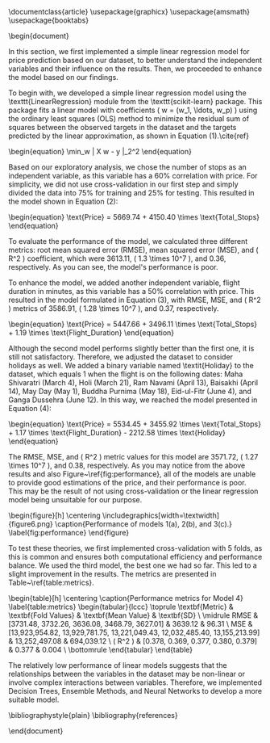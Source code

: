 \documentclass{article}
\usepackage{graphicx}
\usepackage{amsmath}
\usepackage{booktabs}

\begin{document}

In this section, we first implemented a simple linear regression model for price prediction based on our dataset, to better understand the independent variables and their influence on the results. Then, we proceeded to enhance the model based on our findings.

To begin with, we developed a simple linear regression model using the \texttt{LinearRegression} module from the \texttt{scikit-learn} package. This package fits a linear model with coefficients \( w = (w_1, \ldots, w_p) \) using the ordinary least squares (OLS) method to minimize the residual sum of squares between the observed targets in the dataset and the targets predicted by the linear approximation, as shown in Equation (1).\cite{ref}

\begin{equation}
\min_w \| X w - y \|_2^2
\end{equation}

Based on our exploratory analysis, we chose the number of stops as an independent variable, as this variable has a 60\% correlation with price. For simplicity, we did not use cross-validation in our first step and simply divided the data into 75\% for training and 25\% for testing. This resulted in the model shown in Equation (2):

\begin{equation}
\text{Price} = 5669.74 + 4150.40 \times \text{Total\_Stops}
\end{equation}

To evaluate the performance of the model, we calculated three different metrics: root mean squared error (RMSE), mean squared error (MSE), and \( R^2 \) coefficient, which were 3613.11, \( 1.3 \times 10^7 \), and 0.36, respectively. As you can see, the model's performance is poor.

To enhance the model, we added another independent variable, flight duration in minutes, as this variable has a 50\% correlation with price. This resulted in the model formulated in Equation (3), with RMSE, MSE, and \( R^2 \) metrics of 3586.91, \( 1.28 \times 10^7 \), and 0.37, respectively.

\begin{equation}
\text{Price} = 5447.66 + 3496.11 \times \text{Total\_Stops} + 1.19 \times \text{Flight\_Duration}
\end{equation}

Although the second model performs slightly better than the first one, it is still not satisfactory. Therefore, we adjusted the dataset to consider holidays as well. We added a binary variable named \textit{Holiday} to the dataset, which equals 1 when the flight is on the following dates: Maha Shivaratri (March 4), Holi (March 21), Ram Navami (April 13), Baisakhi (April 14), May Day (May 1), Buddha Purnima (May 18), Eid-ul-Fitr (June 4), and Ganga Dussehra (June 12). In this way, we reached the model presented in Equation (4):

\begin{equation}
\text{Price} = 5534.45 + 3455.92 \times \text{Total\_Stops} + 1.17 \times \text{Flight\_Duration} - 2212.58 \times \text{Holiday}
\end{equation}

The RMSE, MSE, and \( R^2 \) metric values for this model are 3571.72, \( 1.27 \times 10^7 \), and 0.38, respectively. As you may notice from the above results and also Figure~\ref{fig:performance}, all of the models are unable to provide good estimations of the price, and their performance is poor. This may be the result of not using cross-validation or the linear regression model being unsuitable for our purpose.

\begin{figure}[h]
\centering
\includegraphics[width=\textwidth]{figure6.png}
\caption{Performance of models 1(a), 2(b), and 3(c).}
\label{fig:performance}
\end{figure}

To test these theories, we first implemented cross-validation with 5 folds, as this is common and ensures both computational efficiency and performance balance. We used the third model, the best one we had so far. This led to a slight improvement in the results. The metrics are presented in Table~\ref{table:metrics}.

\begin{table}[h]
\centering
\caption{Performance metrics for Model 4}
\label{table:metrics}
\begin{tabular}{lccc}
\toprule
\textbf{Metric} & \textbf{Fold Values} & \textbf{Mean Value} & \textbf{SD} \\
\midrule
RMSE & [3731.48, 3732.26, 3636.08, 3468.79, 3627.01] & 3639.12 & 96.31 \\
MSE & [13,923,954.82, 13,929,781.75, 13,221,049.43, 12,032,485.40, 13,155,213.99] & 13,252,497.08 & 694,039.12 \\
\( R^2 \) & [0.378, 0.369, 0.377, 0.380, 0.379] & 0.377 & 0.004 \\
\bottomrule
\end{tabular}
\end{table}

The relatively low performance of linear models suggests that the relationships between the variables in the dataset may be non-linear or involve complex interactions between variables. Therefore, we implemented Decision Trees, Ensemble Methods, and Neural Networks to develop a more suitable model.

\bibliographystyle{plain}
\bibliography{references}

\end{document}
